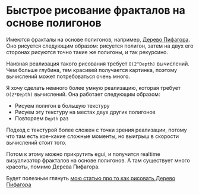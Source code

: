# Быстрое рисование фракталов на основе полигонов

Имеются фракталы на основе полигонов, например, [Дерево Пифагора](https://ru.wikipedia.org/wiki/%D0%94%D0%B5%D1%80%D0%B5%D0%B2%D0%BE_%D0%9F%D0%B8%D1%84%D0%B0%D0%B3%D0%BE%D1%80%D0%B0). Оно рисуется следующим образом: рисуется полигон, затем на двух его сторонах рисуются точно такие же полигоны, и так рекурсино. 

Наивная реализация такого рисования требует `O(2^Depth)` вычислений. Чем больше глубина, тем красивей получается картинка, поэтому вычислений может потребоваться очень много.

Я хочу сделать немного более умную реализацию, которая требует `O(2*Depth)` вычислений. Она работает следующим образом:
* Рисуем полигон в большую текстуру
* Рисуем эту текстуру на местах двух других полигонов
* Повторяем `Depth` раз

Подход с текстурой более сложен с точки зрения реализации, потому что там есть кое-какие сложные моменты, но выигрыш в скорости вычислений стоит того.

Потом к этому можно прикрутить egui, и получится realtime визуализатор фракталов на основе полигонов. А там существует много красоты, помимо Дерева Пифагора.

Будет полезным глянуть [мою статью про то как рисовать Дерево Пифагора](https://optozorax.github.io/p/space-objects/)
